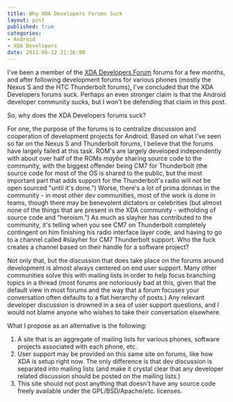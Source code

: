 ```yaml
---
title: Why XDA Developers Forums Suck
layout: post
published: true
categories:
- Android
- XDA Developers
date: 2011-06-12 21:36:00
---
```


I've been a member of the [XDA Developers Forum][XDA] forums for a few months,
and after following development forums for various phones (mostly the Nexus
S and the HTC Thunderbolt forums), I've concluded that the XDA Developers
forums suck.  Perhaps an even stronger claim is that the Android developer
community sucks, but I won't be defending that claim in this post.

So, why does the XDA Developers forums suck?

For one, the purpose of the forums is to centralize discussion and cooperation
of development projects for Android.  Based on what I've seen so far on the
Nexus S and Thunderbolt forums, I believe that the forums have largely failed
at this task.  ROM's are largely developed independently with about over half
of the ROMs *maybe* sharing source code to the community, with the biggest
offender being CM7 for Thunderbolt (the source code for most of the OS is
shared to the public, but the most important part that adds support for the
Thunderbolt's radio will *not* be open sourced "until it's done.") Worse,
there's a lot of prima donnas in the community - in most other dev communities,
most of the work is done in teams, though there may be benevolent dictators
or celebrities (but almost none of the things that are present in the XDA
community - witholding of source code and "heroism.")  As much as slayher has
contributed to the community, it's telling when you see CM7 on Thunderbolt
completely contingent on him finishing his radio interface layer code, and
having to go to a channel called #slayher for CM7 Thunderbolt support.  Who
the fuck creates a channel based on their handle for a software project?

Not only that, but the discussion that does take place on the forums around
development is almost always centered on end user support.  Many other
communities solve this with mailing lists in order to help focus branching
topics in a thread (most forums are notoriously bad at this, given that the
default view in most forums and the way that a forum focuses your conversation
often defaults to a flat hierarchy of posts.)  Any relevant developer
discussion is drowned in a sea of user support questions, and I would not blame
anyone who wishes to take their conversation elsewhere.

What I propose as an alternative is the following:

1. A site that is an aggregate of mailing lists for various phones, software
projects associated with each phone, etc.
2. User support may be provided on this same site on forums, like how XDA
is setup right now.  The only difference is that dev discussion is separated
into mailing lists (and make it crystal clear that any developer related
discussion should be posted on the mailing lists.)
3. This site should not post anything that doesn't have any source code freely
available under the GPL/BSD/Apache/etc. licenses.

[XDA]: http://forum.xda-developers.com
